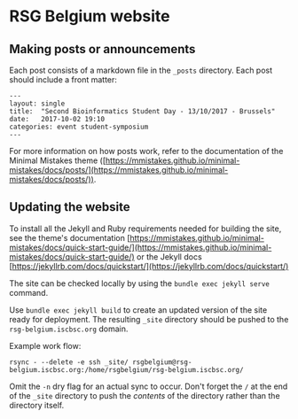 # RSG Belgium website

## Making posts or announcements

Each post consists of a markdown file in the `_posts` directory. Each post should include a front matter:
```
---
layout: single
title:  "Second Bioinformatics Student Day - 13/10/2017 - Brussels"
date:   2017-10-02 19:10
categories: event student-symposium
---
```

For more information on how posts work, refer to the documentation of the Minimal Mistakes theme ([https://mmistakes.github.io/minimal-mistakes/docs/posts/](https://mmistakes.github.io/minimal-mistakes/docs/posts/)).

## Updating the website

To install all the Jekyll and Ruby requirements needed for building the site, see the theme's documentation [https://mmistakes.github.io/minimal-mistakes/docs/quick-start-guide/](https://mmistakes.github.io/minimal-mistakes/docs/quick-start-guide/) or the Jekyll docs [https://jekyllrb.com/docs/quickstart/](https://jekyllrb.com/docs/quickstart/)

The site can be checked locally by using the `bundle exec jekyll serve` command.

Use `bundle exec jekyll build` to create an updated version of the site ready for deployment. The resulting `_site` directory should be pushed to the `rsg-belgium.iscbsc.org​` domain.

Example work flow:

`rsync - --delete -e ssh _site/ rsgbelgium@rsg-belgium.iscbsc.org:/home/rsgbelgium/rsg-belgium.iscbsc.org/`

Omit the `-n` dry flag for an actual sync to occur. Don't forget the `/` at the end of the `_site` directory to push the *contents* of the directory rather than the directory itself.
